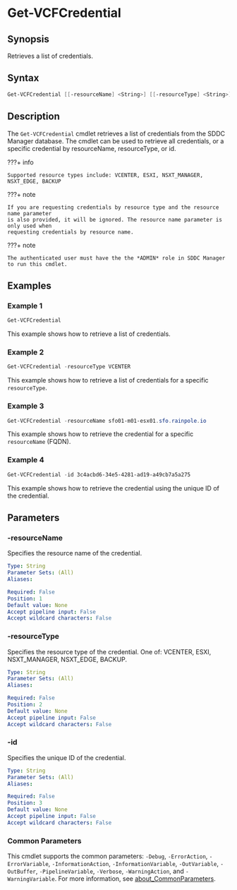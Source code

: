 # Get-VCFCredential

## Synopsis

Retrieves a list of credentials.

## Syntax

```powershell
Get-VCFCredential [[-resourceName] <String>] [[-resourceType] <String>] [[-id] <String>] [<CommonParameters>]
```

## Description

The `Get-VCFCredential` cmdlet retrieves a list of credentials from the SDDC Manager database. The cmdlet can be used to retrieve all credentials, or a specific credential by resourceName, resourceType, or id.

???+ info

    Supported resource types include: VCENTER, ESXI, NSXT_MANAGER, NSXT_EDGE, BACKUP

???+ note

    If you are requesting credentials by resource type and the resource name parameter
    is also provided, it will be ignored. The resource name parameter is only used when
    requesting credentials by resource name.

???+ note

    The authenticated user must have the the *ADMIN* role in SDDC Manager to run this cmdlet.

## Examples

### Example 1

```powershell
Get-VCFCredential
```

This example shows how to retrieve a list of credentials.

### Example 2

```powershell
Get-VCFCredential -resourceType VCENTER
```

This example shows how to retrieve a list of credentials for a specific `resourceType`.

### Example 3

```powershell
Get-VCFCredential -resourceName sfo01-m01-esx01.sfo.rainpole.io
```

This example shows how to retrieve the credential for a specific `resourceName` (FQDN).

### Example 4

```powershell
Get-VCFCredential -id 3c4acbd6-34e5-4281-ad19-a49cb7a5a275
```

This example shows how to retrieve the credential using the unique ID of the credential.

## Parameters

### -resourceName

Specifies the resource name of the credential.

```yaml
Type: String
Parameter Sets: (All)
Aliases:

Required: False
Position: 1
Default value: None
Accept pipeline input: False
Accept wildcard characters: False
```

### -resourceType

Specifies the resource type of the credential. One of: VCENTER, ESXI, NSXT_MANAGER, NSXT_EDGE, BACKUP.

```yaml
Type: String
Parameter Sets: (All)
Aliases:

Required: False
Position: 2
Default value: None
Accept pipeline input: False
Accept wildcard characters: False
```

### -id

Specifies the unique ID of the credential.

```yaml
Type: String
Parameter Sets: (All)
Aliases:

Required: False
Position: 3
Default value: None
Accept pipeline input: False
Accept wildcard characters: False
```

### Common Parameters

This cmdlet supports the common parameters: `-Debug`, `-ErrorAction`, `-ErrorVariable`, `-InformationAction`, `-InformationVariable`, `-OutVariable`, `-OutBuffer`, `-PipelineVariable`, `-Verbose`, `-WarningAction`, and `-WarningVariable`. For more information, see [about_CommonParameters](http://go.microsoft.com/fwlink/?LinkID=113216).
